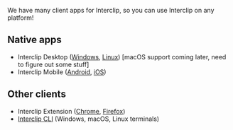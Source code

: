 We have many client apps for Interclip, so you can use Interclip on any platform!

## Native apps

- Interclip Desktop ([Windows](https://github.com/aperta-principium/Interclip-desktop/releases), [Linux](https://github.com/aperta-principium/Interclip-desktop/releases)) [macOS support coming later, need to figure out some stuff]
- Interclip Mobile ([Android](https://play.google.com/store/apps/details?id=com.filiptronicek.iclip), [iOS](https://apps.apple.com/cz/app/interclip/id1546777494))

## Other clients

- Interclip Extension ([Chrome](https://chrome.google.com/webstore/detail/interclip-extension/mpgjjbeepoonaaeaodiadghpnaadnngg?hl=en-), [Firefox](https://addons.mozilla.org/en-US/firefox/addon/interclip/))
- [Interclip CLI](/Guides/CLI) (Windows, macOS, Linux terminals)
